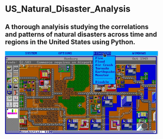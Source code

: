 # US_Natural_Disaster_Analysis
 
 ## A thorough analyisis studying the correlations and patterns of natural disasters across time and regions in the United States using Python.
 
![](Images/simcity_pic.jpg)

#### 
